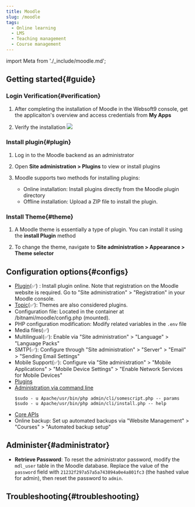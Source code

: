```yaml
---
title: Moodle
slug: /moodle
tags:
  - Online learning 
  - LMS
  - Teaching management
  - Course management
---
```


import Meta from './_include/moodle.md';

<Meta name="meta" />

## Getting started{#guide}

### Login Verification{#verification}

1. After completing the installation of Moodle in the Websoft9 console, get the applicaiton's overview and access credentials from **My Apps**

2. Verify the installation
   ![](./assets/moodle-backend-websoft9.png)
   
### Install plugin{#plugin}
 
1. Log in to the Moodle backend as an administrator  

2. Open **Site administration > Plugins** to view or install plugins  

3. Moodle supports two methods for installing plugins: 
    
   - Online installation: Install plugins directly from the Moodle plugin directory 
   - Offline installation: Upload a ZIP file to install the plugin.

### Install Theme{#theme}  

1. A Moodle theme is essentially a type of plugin. You can install it using the **install Plugin** method

2. To change the theme, navigate to **Site administration > Appearance > Theme selector**

## Configuration options{#configs}

- [Plugin](https://moodle.org/plugins/)(✅) : Install plugin online. Note that registration on the Moodle website is required. Go to "Site administration" > "Registration" in your Moodle console.
- [Topic](https://moodle.org/plugins/)(✅): Themes are also considered plugins.
- Configuration file: Located in the container at /bitnami/moodle/config.php (mounted).
- PHP configuration modification: Modify related variables in the `.env` file
- Media files(✅) 
- Multilingual(✅): Enable via "Site administration" > "Language" > "Language Packs"  
- SMTP(✅): Configure through "Site administration" > "Server" > "Email" > "Sending Email Settings"  
- Mobile Support(✅): Configure via "Site administration" > "Mobile Applications" > "Mobile Device Settings" > "Enable Network Services for Mobile Devices" 
- [Plugins](https://docs.moodle.org/37/en/Installing_plugins) 
- [Administration via command line]( https://docs.moodle.org/311/en/Administration_via_command_line ) 
   ``` 
   $sudo - u Apache/usr/bin/php admin/cli/somescript.php -- params 
   $sudo - u Apache/usr/bin/php admin/cli/install.php -- help 
   ``` 
- [Core APIs](https://docs.moodle.org/dev/Core_APIs) 
- Online backup: Set up automated backups via "Website Management" > "Courses" > "Automated backup setup"

## Administer{#administrator}

- **Retrieve Password**: To reset the administrator password, modify the `mdl_user` table in the Moodle database. Replace the value of the `password` field with `21232f297a57a5a743894a0e4a801fc3` (the hashed value for admin), then reset the password to `admin`.

## Troubleshooting{#troubleshooting}
